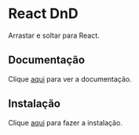 # React DnD

Arrastar e soltar para React.

## Documentação

Clique [aqui](https://github.com/react-dnd/react-dnd) para ver a documentação.

## Instalação

Clique [aqui](https://www.npmjs.com/package/react-dnd) para fazer a instalação.